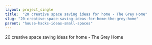 ```yaml
---
layout: project_single
title:  "20 creative space saving ideas for home - The Grey Home"
slug: "20-creative-space-saving-ideas-for-home-the-grey-home"
parent: "house-hacks-ideas-small-spaces"
---
```

20 creative space saving ideas for home - The Grey Home